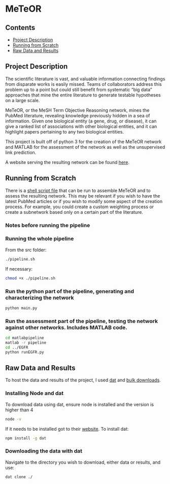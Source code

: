 # MeTeOR
## Contents

 - [Project Description](#project-description)
 - [Running from Scratch](#running-from-scratch)
 - [Raw Data and Results](#raw-data-and-results)

## Project Description
The scientific literature is vast, and valuable information connecting findings from disparate works is easily missed. Teams of collaborators address this problem up to a point but could still benefit from systematic “big data” approaches that mine the entire literature to generate testable hypotheses on a large scale.

MeTeOR, or the MeSH Term Objective Reasoning network, mines the PubMed literature, revealing knowledge previously hidden in a sea of information. Given one biological entity (a gene, drug, or disease), it can give a ranked list of associations with other biological entities, and it can highlight papers pertaining to any two biological entities.

This project is built off of python 3 for the creation of the MeTeOR network and MATLAB for the assessment of the network as well as the unsupervised link prediction.

A website serving the resulting network can be found [here](http://meteor.lichtargelab.org/).

## Running from Scratch
There is a [shell script file](src/pipeline.sh) that can be run to assemble MeTeOR and to assess the resulting network. This may be relevant if you wish to have the latest PubMed articles or if you wish to modify some aspect of the creation process. For example, you could create a custom weighting process or create a subnetwork based only on a certain part of the literature. 
### Notes before running the pipeline

### Running the whole pipeline
From the src folder:
```bash
./pipeline.sh
```
If necessary:
```bash
chmod +x ./pipeline.sh
```
### Run the python part of the pipeline, generating and characterizing the network
```bash
python main.py
```
### Run the assessment part of the pipeline, testing the network against other networks. Includes MATLAB code.
```bash
cd matlabpipeline
matlab -r pipeline
cd ../EGFR
python runEGFR.py
```

## Raw Data and Results
To host the data and results of the project, I used [dat](https://datproject.org/) and [bulk downloads](http://meteor.lichtargelab.org/download).
### Installing Node and dat
To download data using dat, ensure node is installed and the version is higher than 4
```bash
node -v
```
If it needs to be installed got to their [website](https://nodejs.org/en/download/).
To install dat:
```bash
npm install -g dat
```
### Downloading the data with dat
Navigate to the directory you wish to download, either data or results, and use:
```bash
dat clone ./
```
<!--stackedit_data:
eyJoaXN0b3J5IjpbNTkyMzQyNjgzLDExMjA1NDI0ODQsNTc0Mz
g0OTIzLC0xMDA0OTQ4MjU3LDEwMDY5NTE4NjAsMTE1MTIwNjcx
MiwtMTc0MzY1ODQyMiwxMjMxODgzODY3LC0xOTM2NDAwMjAxLC
0xMTM1NjA0OTNdfQ==
-->